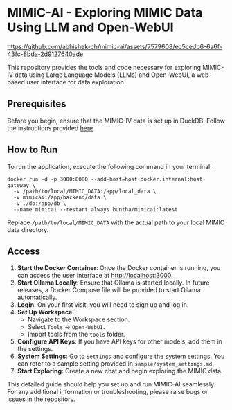 # MIMIC-AI - Exploring MIMIC Data Using LLM and Open-WebUI


https://github.com/abhishek-ch/mimic-ai/assets/7579608/ec5cedb6-6a6f-43fc-8bda-2d9127640ade

This repository provides the tools and code necessary for exploring MIMIC-IV data using Large Language Models (LLMs) and Open-WebUI, a web-based user interface for data exploration.

## Prerequisites

Before you begin, ensure that the MIMIC-IV data is set up in DuckDB. Follow the instructions provided [here](https://github.com/MIT-LCP/mimic-code/blob/main/mimic-iv/buildmimic/duckdb/import_duckdb.sh).

## How to Run

To run the application, execute the following command in your terminal:

```shell
docker run -d -p 3000:8080 --add-host=host.docker.internal:host-gateway \
  -v /path/to/local/MIMIC_DATA:/app/local_data \
  -v mimicai:/app/backend/data \
  -v ./db:/app/db \
  --name mimicai --restart always buntha/mimicai:latest
```
Replace `/path/to/local/MIMIC_DATA` with the actual path to your local MIMIC data directory.

## Access

1. **Start the Docker Container**: Once the Docker container is running, you can access the user interface at [http://localhost:3000](http://localhost:3000).
2. **Start Ollama Locally**: Ensure that Ollama is started locally. In future releases, a Docker Compose file will be provided to start Ollama automatically.
3. **Login**: On your first visit, you will need to sign up and log in.
4. **Set Up Workspace**:
   - Navigate to the Workspace section.
   - Select `Tools` -> `Open-WebUI`.
   - Import tools from the `tools` folder.
5. **Configure API Keys**: If you have API keys for other models, add them in the settings.
6. **System Settings**: Go to `Settings` and configure the system settings. You can refer to a sample setting provided in `sample/system_settings.md`.
7. **Start Exploring**: Create a new chat and begin exploring the MIMIC data.

This detailed guide should help you set up and run MIMIC-AI seamlessly. For any additional information or troubleshooting, please raise bugs or issues in the repository.